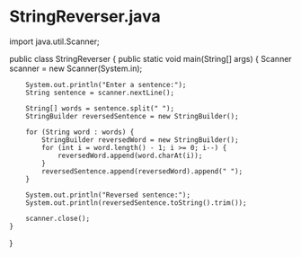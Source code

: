 # StringReverser.java

import java.util.Scanner;

public class StringReverser {
    public static void main(String[] args) {
        Scanner scanner = new Scanner(System.in);

        System.out.println("Enter a sentence:");
        String sentence = scanner.nextLine();

        String[] words = sentence.split(" ");
        StringBuilder reversedSentence = new StringBuilder();

        for (String word : words) {
            StringBuilder reversedWord = new StringBuilder();
            for (int i = word.length() - 1; i >= 0; i--) {
                reversedWord.append(word.charAt(i));
            }
            reversedSentence.append(reversedWord).append(" ");
        }

        System.out.println("Reversed sentence:");
        System.out.println(reversedSentence.toString().trim());

        scanner.close();
    }
}
